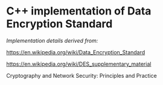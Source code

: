 # C++ implementation of Data Encryption Standard



*Implementation details derived from:*

https://en.wikipedia.org/wiki/Data_Encryption_Standard

https://en.wikipedia.org/wiki/DES_supplementary_material

Cryptography and Network Security: Principles and Practice

